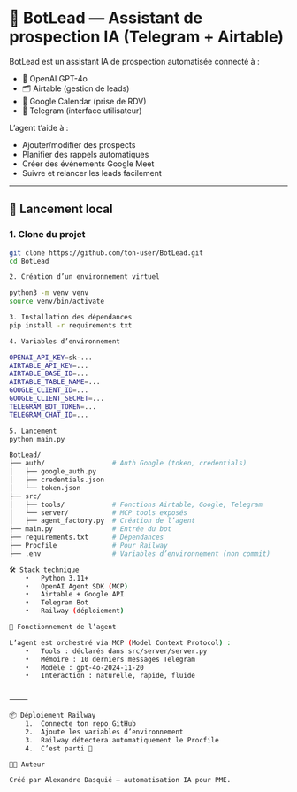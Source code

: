 # 🤖 BotLead — Assistant de prospection IA (Telegram + Airtable)

BotLead est un assistant IA de prospection automatisée connecté à :
- 🧠 OpenAI GPT-4o
- 🗂️ Airtable (gestion de leads)
- 📅 Google Calendar (prise de RDV)
- 💬 Telegram (interface utilisateur)

L’agent t’aide à :
- Ajouter/modifier des prospects
- Planifier des rappels automatiques
- Créer des événements Google Meet
- Suivre et relancer les leads facilement

---

## 🚀 Lancement local

### 1. Clone du projet

```bash
git clone https://github.com/ton-user/BotLead.git
cd BotLead

2. Création d’un environnement virtuel

python3 -m venv venv
source venv/bin/activate

3. Installation des dépendances
pip install -r requirements.txt

4. Variables d’environnement

OPENAI_API_KEY=sk-...
AIRTABLE_API_KEY=...
AIRTABLE_BASE_ID=...
AIRTABLE_TABLE_NAME=...
GOOGLE_CLIENT_ID=...
GOOGLE_CLIENT_SECRET=...
TELEGRAM_BOT_TOKEN=...
TELEGRAM_CHAT_ID=...

5. Lancement
python main.py

BotLead/
├── auth/                 # Auth Google (token, credentials)
│   ├── google_auth.py
│   ├── credentials.json
│   └── token.json
├── src/
│   ├── tools/            # Fonctions Airtable, Google, Telegram
│   └── server/           # MCP tools exposés
│   ├── agent_factory.py  # Création de l’agent
├── main.py               # Entrée du bot
├── requirements.txt      # Dépendances
├── Procfile              # Pour Railway
├── .env                  # Variables d’environnement (non commit)

🛠 Stack technique
	•	Python 3.11+
	•	OpenAI Agent SDK (MCP)
	•	Airtable + Google API
	•	Telegram Bot
	•	Railway (déploiement)

🧠 Fonctionnement de l’agent

L’agent est orchestré via MCP (Model Context Protocol) :
	•	Tools : déclarés dans src/server/server.py
	•	Mémoire : 10 derniers messages Telegram
	•	Modèle : gpt-4o-2024-11-20
	•	Interaction : naturelle, rapide, fluide


⸻

📦 Déploiement Railway
	1.	Connecte ton repo GitHub
	2.	Ajoute les variables d’environnement
	3.	Railway détectera automatiquement le Procfile
	4.	C’est parti 🚀

🧑‍💻 Auteur

Créé par Alexandre Dasquié — automatisation IA pour PME.